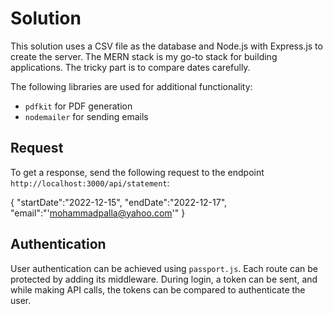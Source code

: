 # Solution

This solution uses a CSV file as the database and Node.js with Express.js to create the server. The MERN stack is my go-to stack for building applications. The tricky part is to compare dates carefully.

The following libraries are used for additional functionality:

- `pdfkit` for PDF generation
- `nodemailer` for sending emails

## Request

To get a response, send the following request to the endpoint `http://localhost:3000/api/statement`:

{
"startDate":"2022-12-15",
"endDate":"2022-12-17",
"email":"'mohammadpalla@yahoo.com'"
}

## Authentication

User authentication can be achieved using `passport.js`. Each route can be protected by adding its middleware. During login, a token can be sent, and while making API calls, the tokens can be compared to authenticate the user.
